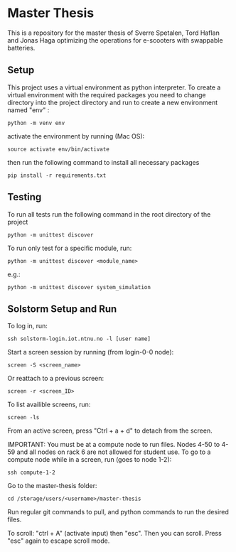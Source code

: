 # Master Thesis
This is a repository for the master thesis of Sverre Spetalen, Tord Haflan and Jonas Haga optimizing the operations for
e-scooters with swappable batteries.
## Setup
This project uses a virtual environment as python interpreter. To create a virtual environment with the required
packages you need to change directory into the project directory and run to create a new environment named "env" :
```
python -m venv env
```
activate the environment by running (Mac OS):
```
source activate env/bin/activate
```
then run the following command to install all necessary packages
```
pip install -r requirements.txt
```
## Testing
To run all tests run the following command in the root directory of the project
```
python -m unittest discover
```
To run only test for a specific module, run:
```
python -m unittest discover <module_name>
```
e.g.:
```
python -m unittest discover system_simulation
```
## Solstorm Setup and Run
To log in, run:
```
ssh solstorm-login.iot.ntnu.no -l [user name]
```
Start a screen session by running (from login-0-0 node):
```
screen -S <screen_name>
```
Or reattach to a previous screen: 
```
screen -r <screen_ID>
```
To list availible screens, run: 
```
screen -ls
```
From an active screen, press "Ctrl + a + d" to detach from the screen.

IMPORTANT: You must be at a compute node to run files. Nodes 4-50 to 4-59 and all nodes on rack 6 are not allowed for student use. To go to a compute node while in a screen, run (goes to node 1-2): 
```
ssh compute-1-2
```

Go to the master-thesis folder:
```
cd /storage/users/<username>/master-thesis
``` 
Run regular git commands to pull, and python commands to run the desired files.

To scroll: "ctrl + A" (activate input) then "esc". Then you can scroll. Press "esc" again to escape scroll mode.
 

